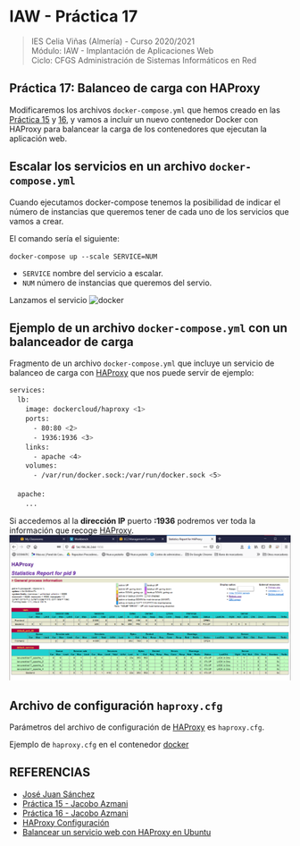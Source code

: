 # IAW - Práctica 17
>IES Celia Viñas (Almería) - Curso 2020/2021   
>Módulo: IAW - Implantación de Aplicaciones Web   
>Ciclo: CFGS Administración de Sistemas Informáticos en Red 

## Práctica 17: Balanceo de carga con HAProxy
Modificaremos los archivos ```docker-compose.yml``` que hemos creado en las [Práctica 15](https://github.com/jacobo87/IAW-Practica-Compose) y [16](https://github.com/jacobo87/IAW-Practica16), y vamos a incluir un nuevo contenedor Docker con HAProxy para balancear la carga de los contenedores que ejecutan la aplicación web.

## Escalar los servicios en un archivo ```docker-compose.yml```
Cuando ejecutamos docker-compose tenemos la posibilidad de indicar el número de instancias que queremos tener de cada uno de los servicios que vamos a crear.

El comando sería el siguiente:

```docker-compose up --scale SERVICE=NUM```

- ```SERVICE``` nombre del servicio a escalar.
- ```NUM``` número de instancias que queremos del servio.

Lanzamos el servicio
![](images/docker2.png "docker")

## Ejemplo de un archivo ```docker-compose.yml``` con un balanceador de carga
Fragmento de un archivo ```docker-compose.yml``` que incluye un servicio de balanceo de carga con [HAProxy](http://www.haproxy.org/) que nos puede servir de ejemplo:
```bash
services:
  lb:
    image: dockercloud/haproxy <1>
    ports:
      - 80:80 <2>
      - 1936:1936 <3>
    links:
      - apache <4>
    volumes:
      - /var/run/docker.sock:/var/run/docker.sock <5>

  apache:
    ...
```

Si accedemos al la **dirección IP** puerto **:1936** podremos ver toda la información que recoge [HAProxy](http://www.haproxy.org/).
![](images/haproxy.png "HAProxy")

## Archivo de configuración ```haproxy.cfg```
Parámetros del archivo de configuración de [HAProxy](http://www.haproxy.org/) es ```haproxy.cfg```.

Ejemplo de ```haproxy.cfg``` en el contenedor [docker](https://www.docker.com/)

## REFERENCIAS
- [José Juan Sánchez](https://josejuansanchez.org/iaw/practica-17/index.html)
- [Práctica 15 - Jacobo Azmani](https://github.com/jacobo87/IAW-Practica-Compose)
- [Práctica 16 - Jacobo Azmani](https://github.com/jacobo87/IAW-Practica16)
- [HAProxy Configuración](http://cbonte.github.io/haproxy-dconv/2.2/configuration.html)
- [Balancear un servicio web con HAProxy en Ubuntu](https://clouding.io/hc/es/articles/360010289000-Balancear-servicio-web-con-HAProxy-en-Ubuntu-18-04)